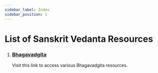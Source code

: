 ```yaml
---
sidebar_label: Index
sidebar_position: 1
---
```


# List of Sanskrit Vedanta Resources

1. ### [Bhagavadgita](bhagavadgita)
    
    Visit this link to access various Bhagavadgita resources.